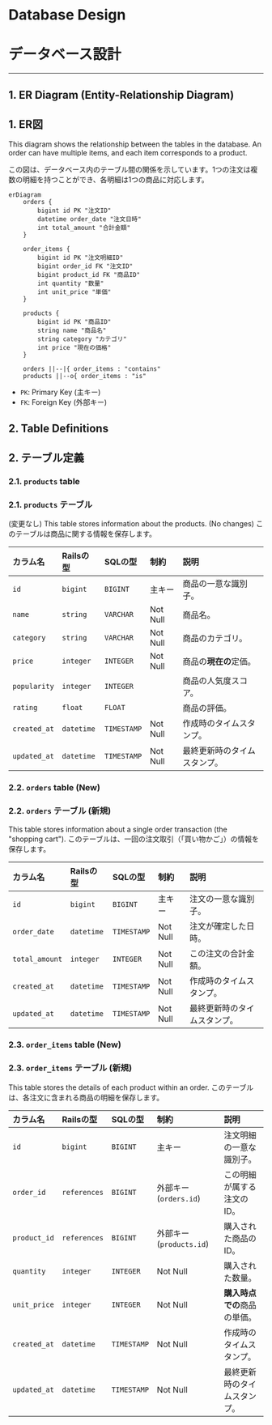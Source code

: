 # Database Design
# データベース設計

---

## 1. ER Diagram (Entity-Relationship Diagram)
## 1. ER図

This diagram shows the relationship between the tables in the database. An order can have multiple items, and each item corresponds to a product.

この図は、データベース内のテーブル間の関係を示しています。1つの注文は複数の明細を持つことができ、各明細は1つの商品に対応します。

```mermaid
erDiagram
    orders {
        bigint id PK "注文ID"
        datetime order_date "注文日時"
        int total_amount "合計金額"
    }

    order_items {
        bigint id PK "注文明細ID"
        bigint order_id FK "注文ID"
        bigint product_id FK "商品ID"
        int quantity "数量"
        int unit_price "単価"
    }

    products {
        bigint id PK "商品ID"
        string name "商品名"
        string category "カテゴリ"
        int price "現在の価格"
    }

    orders ||--|{ order_items : "contains"
    products ||--o{ order_items : "is"
```
*   `PK`: Primary Key (主キー)
*   `FK`: Foreign Key (外部キー)

## 2. Table Definitions
## 2. テーブル定義

### 2.1. `products` table
### 2.1. `products` テーブル

(変更なし) This table stores information about the products.
(No changes) このテーブルは商品に関する情報を保存します。

| カラム名 | Railsの型 | SQLの型 | 制約 | 説明 |
| :--- | :--- | :--- | :--- | :--- |
| `id` | `bigint` | `BIGINT` | 主キー | 商品の一意な識別子。 |
| `name` | `string` | `VARCHAR` | Not Null | 商品名。 |
| `category` | `string` | `VARCHAR` | Not Null | 商品のカテゴリ。 |
| `price` | `integer` | `INTEGER` | Not Null | 商品の**現在の**定価。 |
| `popularity` | `integer` | `INTEGER` | | 商品の人気度スコア。 |
| `rating` | `float` | `FLOAT` | | 商品の評価。 |
| `created_at` | `datetime` | `TIMESTAMP` | Not Null | 作成時のタイムスタンプ。 |
| `updated_at` | `datetime` | `TIMESTAMP` | Not Null | 最終更新時のタイムスタンプ。 |

### 2.2. `orders` table (New)
### 2.2. `orders` テーブル (新規)

This table stores information about a single order transaction (the "shopping cart").
このテーブルは、一回の注文取引（「買い物かご」）の情報を保存します。

| カラム名 | Railsの型 | SQLの型 | 制約 | 説明 |
| :--- | :--- | :--- | :--- | :--- |
| `id` | `bigint` | `BIGINT` | 主キー | 注文の一意な識別子。 |
| `order_date` | `datetime` | `TIMESTAMP` | Not Null | 注文が確定した日時。 |
| `total_amount`| `integer` | `INTEGER` | Not Null | この注文の合計金額。 |
| `created_at` | `datetime` | `TIMESTAMP` | Not Null | 作成時のタイムスタンプ。 |
| `updated_at` | `datetime` | `TIMESTAMP` | Not Null | 最終更新時のタイムスタンプ。 |

### 2.3. `order_items` table (New)
### 2.3. `order_items` テーブル (新規)

This table stores the details of each product within an order.
このテーブルは、各注文に含まれる商品の明細を保存します。

| カラム名 | Railsの型 | SQLの型 | 制約 | 説明 |
| :--- | :--- | :--- | :--- | :--- |
| `id` | `bigint` | `BIGINT` | 主キー | 注文明細の一意な識別子。 |
| `order_id` | `references`| `BIGINT` | 外部キー (`orders.id`) | この明細が属する注文のID。 |
| `product_id` | `references`| `BIGINT` | 外部キー (`products.id`) | 購入された商品のID。 |
| `quantity` | `integer` | `INTEGER` | Not Null | 購入された数量。 |
| `unit_price` | `integer` | `INTEGER` | Not Null | **購入時点での**商品の単価。 |
| `created_at` | `datetime` | `TIMESTAMP` | Not Null | 作成時のタイムスタンプ。 |
| `updated_at` | `datetime` | `TIMESTAMP` | Not Null | 最終更新時のタイムスタンプ。 |
